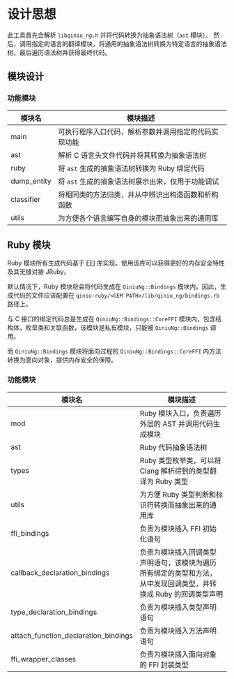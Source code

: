 # 设计思想

此工具首先会解析 `libqiniu_ng.h` 并将代码转换为抽象语法树（`ast` 模块）。
然后，调用指定的语言的翻译模块，将通用的抽象语法树转换为特定语言的抽象语法树，最后遍历语法树并获得最终代码。

## 模块设计

### 功能模块

| 模块名                                                       | 模块描述                                                     |
| ------------------------------------------------------------ | ------------------------------------------------------------ |
| main                          | 可执行程序入口代码，解析参数并调用指定的代码实现功能 |
| ast                           | 解析 C 语言头文件代码并将其转换为抽象语法树 |
| ruby                          | 将 `ast` 生成的抽象语法树转换为 Ruby 绑定代码 |
| dump_entity                   | 将 `ast` 生成的抽象语法树展示出来，仅用于功能调试 |
| classifier                    | 将相同类的方法归类，并从中辨识出构造函数和析构函数 |
| utils                         | 为方便各个语言编写自身的模块而抽象出来的通用库 |

## Ruby 模块

Ruby 模块所有生成代码基于 [FFI](https://rubygems.org/gems/ffi) 库实现。使用该库可以获得更好的内存安全特性及其无缝对接 JRuby。

默认情况下，Ruby 模块将会将代码生成在 `QiniuNg::Bindings` 模块内。因此，生成代码的文件应该配置在 `qiniu-ruby/<GEM PATH>/lib/qiniu_ng/bindings.rb` 路径上。

与 C 接口的绑定代码总是生成在 `QiniuNg::Bindings::CoreFFI` 模块内，包含结构体，枚举类和关联函数，该模块是私有模块，只能被 `QiniuNg::Bindings` 调用。

而 `QiniuNg::Bindings` 模块将面向过程的 `QiniuNg::Bindings::CoreFFI` 内方法转换为面向对象，提供内存安全的保障。

### 功能模块

| 模块名                                                       | 模块描述                                                     |
| ------------------------------------------------------------ | ------------------------------------------------------------ |
| mod                           | Ruby 模块入口，负责遍历外层的 AST 并调用代码生成模块 |
| ast                           | Ruby 代码抽象语法树 |
| types                         | Ruby 类型枚举类，可以将 Clang 解析得到的类型翻译为 Ruby 类型 |
| utils                         | 为方便 Ruby 类型判断和标识符转换而抽象出来的通用库 |
| ffi_bindings                         | 负责为模块插入 FFI 初始化语句 |
| callback_declaration_bindings        | 负责为模块插入回调类型声明语句，该模块为遍历所有绑定的类型和方法，从中发现回调类型，并转换成 Ruby 的回调类型声明 |
| type_declaration_bindings            | 负责为模块插入类型声明语句 |
| attach_function_declaration_bindings | 负责为模块插入方法声明语句 |
| ffi_wrapper_classes                  | 负责为模块插入面向对象的 FFI 封装类型 |
